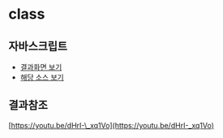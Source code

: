 # class

## 자바스크립트

* [결과화면 보기](https://yeony1011.github.io/2019script_ex/js_basic/class.html)
* [해당 소스 보기](https://github.com/yeony1011/2019script_ex/js_basic/class.html)

## 결과참조

[https://youtu.be/dHrI-\_xq1Vo](https://youtu.be/dHrI-_xq1Vo)

